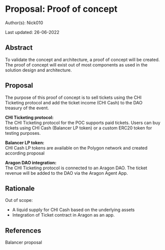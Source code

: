 
# Proposal: Proof of concept

Author(s): Nick010

Last updated: 26-06-2022

## Abstract

To validate the concept and architecture, a proof of concept will be created. The proof of concept will exist out of most components as used in the solution design and architecture.

## Proposal

The purpose of this proof of concept is to sell tickets using the CHI Ticketing protocol and add the ticket income (CHI Cash) to the DAO treasury of the event.

**CHI Ticketing protocol:**  
The CHI Ticketing protocol for the POC supports paid tickets. Users can buy tickets using CHI Cash (Balancer LP token) or a custom ERC20 token for testing purposes.

  
**Balancer LP token:**  
CHI Cash LP tokens are available on the Polygon network and created according proposal  
  

**Aragon DAO integration:**  
The CHI Ticketing protocol is connected to an Aragon DAO. The ticket revenue will be added to the DAO via the Aragon Agent App.

## Rationale

Out of scope:  
- A liquid supply for CHI Cash based on the underlying assets  
- Integration of Ticket contract in Aragon as an app.

## References

Balancer proposal
